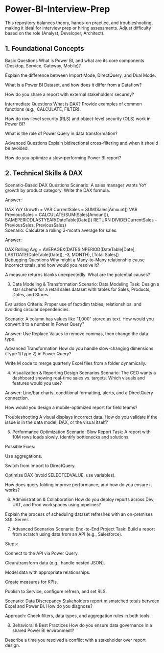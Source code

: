 # Power-BI-Interview-Prep
This repository balances theory, hands-on practice, and troubleshooting, making it ideal for interview prep or hiring assessments. Adjust difficulty based on the role (Analyst, Developer, Architect).

## 1. Foundational Concepts
Basic Questions
What is Power BI, and what are its core components (Desktop, Service, Gateway, Mobile)?

Explain the difference between Import Mode, DirectQuery, and Dual Mode.

What is a Power BI Dataset, and how does it differ from a Dataflow?

How do you share a report with external stakeholders securely?

Intermediate Questions
What is DAX? Provide examples of common functions (e.g., CALCULATE, FILTER).

How do row-level security (RLS) and object-level security (OLS) work in Power BI?

What is the role of Power Query in data transformation?

Advanced Questions
Explain bidirectional cross-filtering and when it should be avoided.

How do you optimize a slow-performing Power BI report?

## 2. Technical Skills & DAX
Scenario-Based DAX Questions
Scenario: A sales manager wants YoY growth by product category. Write the DAX formula.

Answer:

DAX
YoY Growth = 
VAR CurrentSales = SUM(Sales[Amount])
VAR PreviousSales = CALCULATE(SUM(Sales[Amount]), SAMEPERIODLASTYEAR(DateTable[Date]))
RETURN DIVIDE(CurrentSales - PreviousSales, PreviousSales)  
Scenario: Calculate a rolling 3-month average for sales.

Answer:

DAX
Rolling Avg = 
AVERAGEX(DATESINPERIOD(DateTable[Date], LASTDATE(DateTable[Date]), -3, MONTH), [Total Sales])  
Debugging Questions
Why might a Many-to-Many relationship cause incorrect totals, and how would you resolve it?

A measure returns blanks unexpectedly. What are the potential causes?

3. Data Modeling & Transformation
Scenario: Data Modeling
Task: Design a star schema for a retail sales dataset with tables for Sales, Products, Dates, and Stores.

Evaluation Criteria: Proper use of fact/dim tables, relationships, and avoiding circular dependencies.

Scenario: A column has values like "1,000" stored as text. How would you convert it to a number in Power Query?

Answer: Use Replace Values to remove commas, then change the data type.

Advanced Transformation
How do you handle slow-changing dimensions (Type 1/Type 2) in Power Query?

Write M code to merge quarterly Excel files from a folder dynamically.

4. Visualization & Reporting
Design Scenarios
Scenario: The CEO wants a dashboard showing real-time sales vs. targets. Which visuals and features would you use?

Answer: Line/bar charts, conditional formatting, alerts, and a DirectQuery connection.

How would you design a mobile-optimized report for field teams?

Troubleshooting
A visual displays incorrect data. How do you validate if the issue is in the data model, DAX, or the visual itself?

5. Performance Optimization
Scenario: Slow Report
Task: A report with 10M rows loads slowly. Identify bottlenecks and solutions.

Possible Fixes:

Use aggregations.

Switch from Import to DirectQuery.

Optimize DAX (avoid SELECTEDVALUE, use variables).

How does query folding improve performance, and how do you ensure it works?

6. Administration & Collaboration
How do you deploy reports across Dev, UAT, and Prod workspaces using pipelines?

Explain the process of scheduling dataset refreshes with an on-premises SQL Server.

7. Advanced Scenarios
Scenario: End-to-End Project
Task: Build a report from scratch using data from an API (e.g., Salesforce).

Steps:

Connect to the API via Power Query.

Clean/transform data (e.g., handle nested JSON).

Model data with appropriate relationships.

Create measures for KPIs.

Publish to Service, configure refresh, and set RLS.

Scenario: Data Discrepancy
Stakeholders report mismatched totals between Excel and Power BI. How do you diagnose?

Approach: Check filters, data types, and aggregation rules in both tools.

8. Behavioral & Best Practices
How do you ensure data governance in a shared Power BI environment?

Describe a time you resolved a conflict with a stakeholder over report design.
